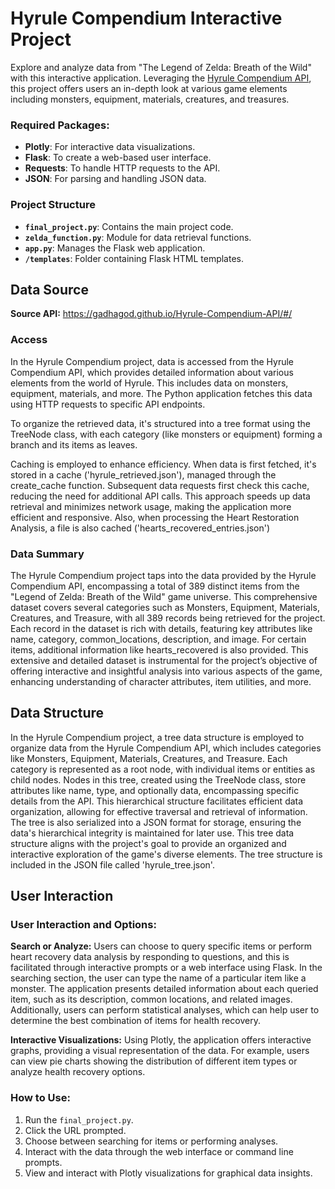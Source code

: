 # Hyrule Compendium Interactive Project

Explore and analyze data from "The Legend of Zelda: Breath of the Wild" with this interactive application. Leveraging the [Hyrule Compendium API](https://gadhagod.github.io/Hyrule-Compendium-API/#/), this project offers users an in-depth look at various game elements including monsters, equipment, materials, creatures, and treasures.

### Required Packages: 
- **Plotly**: For interactive data visualizations.
- **Flask**: To create a web-based user interface.
- **Requests**: To handle HTTP requests to the API.
- **JSON**: For parsing and handling JSON data.

### Project Structure

- **`final_project.py`**: Contains the main project code.
- **`zelda_function.py`**: Module for data retrieval functions.
- **`app.py`**: Manages the Flask web application.
- **`/templates`**: Folder containing Flask HTML templates.


## Data Source

**Source API:** https://gadhagod.github.io/Hyrule-Compendium-API/#/

### Access

In the Hyrule Compendium project, data is accessed from the Hyrule Compendium API, which provides detailed information about various elements from the world of Hyrule. This includes data on monsters, equipment, materials, and more. The Python application fetches this data using HTTP requests to specific API endpoints.

To organize the retrieved data, it's structured into a tree format using the TreeNode class, with each category (like monsters or equipment) forming a branch and its items as leaves.

Caching is employed to enhance efficiency. When data is first fetched, it's stored in a cache ('hyrule_retrieved.json'), managed through the create_cache function. Subsequent data requests first check this cache, reducing the need for additional API calls. This approach speeds up data retrieval and minimizes network usage, making the application more efficient and responsive. Also, when processing the Heart Restoration Analysis, a file is also cached ('hearts_recovered_entries.json') 

### Data Summary

The Hyrule Compendium project taps into the data provided by the Hyrule Compendium API, encompassing a total of 389 distinct items from the "Legend of Zelda: Breath of the Wild" game universe. This comprehensive dataset covers several categories such as Monsters, Equipment, Materials, Creatures, and Treasure, with all 389 records being retrieved for the project. Each record in the dataset is rich with details, featuring key attributes like name, category, common_locations, description, and image. For certain items, additional information like hearts_recovered is also provided. This extensive and detailed dataset is instrumental for the project’s objective of offering interactive and insightful analysis into various aspects of the game, enhancing understanding of character attributes, item utilities, and more.

## Data Structure

In the Hyrule Compendium project, a tree data structure is employed to organize data from the Hyrule Compendium API, which includes categories like Monsters, Equipment, Materials, Creatures, and Treasure. Each category is represented as a root node, with individual items or entities as child nodes. Nodes in this tree, created using the TreeNode class, store attributes like name, type, and optionally data, encompassing specific details from the API. This hierarchical structure facilitates efficient data organization, allowing for effective traversal and retrieval of information. The tree is also serialized into a JSON format for storage, ensuring the data's hierarchical integrity is maintained for later use. This tree data structure aligns with the project's goal to provide an organized and interactive exploration of the game's diverse elements. The tree structure is included in the JSON file called 'hyrule_tree.json'.

## User Interaction

### User Interaction and Options:

**Search or Analyze:** Users can choose to query specific items or perform heart recovery data analysis by responding to questions, and this is facilitated through interactive prompts or a web interface using Flask. In the searching section, the user can type the name of a particular item like a monster. The application presents detailed information about each queried item, such as its description, common locations, and related images. Additionally, users can perform statistical analyses, which can help user to determine the best combination of items for health recovery.

**Interactive Visualizations:** Using Plotly, the application offers interactive graphs, providing a visual representation of the data. For example, users can view pie charts showing the distribution of different item types or analyze health recovery options.

### How to Use:

1. Run the `final_project.py`.
2. Click the URL prompted. 
3. Choose between searching for items or performing analyses.
4. Interact with the data through the web interface or command line prompts.
5. View and interact with Plotly visualizations for graphical data insights.
